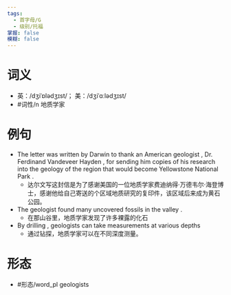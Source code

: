 ```yaml
---
tags:
  - 首字母/G
  - 级别/托福
掌握: false
模糊: false
---
```

# 词义
- 英：/dʒiˈɒlədʒɪst/； 美：/dʒiˈɑːlədʒɪst/
- #词性/n  地质学家
# 例句
- The letter was written by Darwin to thank an American geologist , Dr. Ferdinand Vandeveer Hayden , for sending him copies of his research into the geology of the region that would become Yellowstone National Park .
	- 达尔文写这封信是为了感谢美国的一位地质学家费迪纳得·万德韦尔·海登博士，感谢他给自己寄送的个区域地质研究的复印件，该区域后来成为黄石公园。
- The geologist found many uncovered fossils in the valley .
	- 在那山谷里，地质学家发现了许多裸露的化石
- By drilling , geologists can take measurements at various depths
	- 通过钻探，地质学家可以在不同深度测量。
# 形态
- #形态/word_pl geologists
